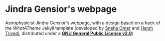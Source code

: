 # Jindra Gensior's webpage
Astrophysicist Jindra Gensior's webpage, with a design based on a hack of the *WhatATheme* Jekyll template (developed by [Sneha Omer](http://sassyecoder.github.io/) and [Harsh Trivedi](http://harsh98trivedi.github.io/), distributed under a [**GNU General Public License v2.0**](https://github.com/thedevslot/WhatATheme/blob/master/LICENSE))
